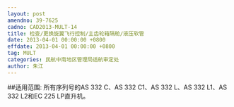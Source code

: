 ```yaml
---
layout: post
amendno: 39-7625
cadno: CAD2013-MULT-14
title: 检查/更换旋翼飞行控制/主齿轮箱隔舱/液压软管
date: 2013-04-01 00:00:00 +0800
effdate: 2013-04-01 00:00:00 +0800
tag: MULT
categories: 民航中南地区管理局适航审定处
author: 朱江
---
```


##适用范围:
所有序列号的AS 332 C、AS 332 C1、AS 332 L、AS 332 L1、AS 332 L2和EC 225 LP直升机。

